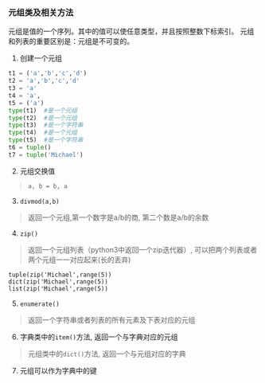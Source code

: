 ### 元组类及相关方法

元组是值的一个序列。其中的值可以使任意类型，并且按照整数下标索引。
元组和列表的重要区别是：元组是不可变的。

1. 创建一个元组
```python
t1 = ('a','b','c','d')
t2 = 'a','b','c','d'
t3 = 'a'
t4 = 'a',
t5 = ('a')
type(t1)  #是一个元组
type(t2)  #是一个元组
type(t3)  #是一个字符串
type(t4)  #是一个元组
type(t5)  #是一个字符串
t6 = tuple()
t7 = tuple('Michael')
```
2. 元组交换值
> `a, b = b, a`

3. `divmod(a,b)`
> 返回一个元组,第一个数字是a/b的商, 第二个数是a/b的余数

4. `zip()`
> 返回一个元组列表（python3中返回一个zip迭代器）, 可以把两个列表或者两个元组一一对应起来(长的丢弃)
```
tuple(zip('Michael',range(5))
dict(zip('Michael',range(5))
list(zip('Michael',range(5))
```

5. `enumerate()`
> 返回一个字符串或者列表的所有元素及下表对应的元组

6. 字典类中的`item()`方法, 返回一个与字典对应的元组
> 元组类中的`dict()`方法, 返回一个与元组对应的字典

7. 元组可以作为字典中的键
